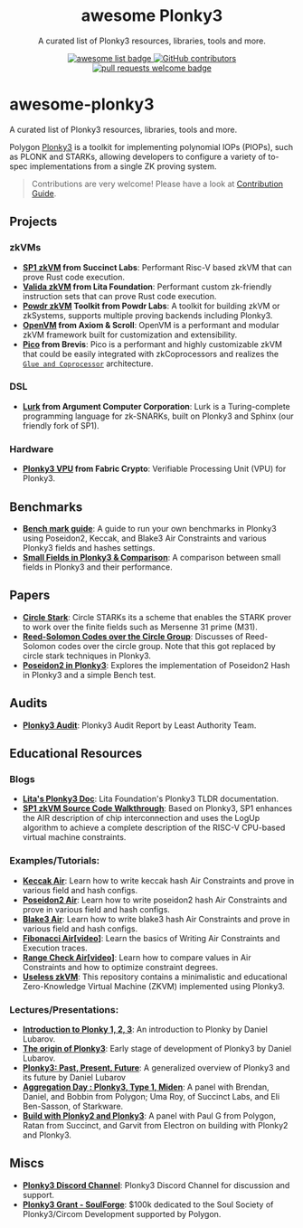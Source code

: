 <div align="center">
  <h1 align="center">awesome Plonky3</h1>

A curated list of Plonky3 resources, libraries, tools and more.

  <p align="center">
    <a href="https://github.com/sindresorhus/awesome">
      <img alt="awesome list badge" src="https://cdn.rawgit.com/sindresorhus/awesome/d7305f38d29fed78fa85652e3a63e154dd8e8829/media/badge.svg">
    </a>
    <a href="https://github.com/Plonky3/awesome-plonky3/graphs/contributors">
      <img alt="GitHub contributors" src="https://img.shields.io/github/contributors/Plonky3/awesome-plonky3">
    </a>
    <a href="http://makeapullrequest.com">
      <img alt="pull requests welcome badge" src="https://img.shields.io/badge/PRs-welcome-brightgreen.svg?style=flat">
    </a>
  </p>

</div>

# awesome-plonky3
A curated list of Plonky3 resources, libraries, tools and more.

Polygon [Plonky3](https://github.com/Plonky3/Plonky3) is a toolkit for implementing polynomial IOPs (PIOPs), such as PLONK and STARKs, allowing developers to configure a variety of to-spec implementations from a single ZK proving system.

> Contributions are very welcome! Please have a look at [Contribution Guide](./contributing.md).

## Projects
### zkVMs
- **[SP1 zkVM](https://github.com/succinctlabs/sp1) from Succinct Labs**: Performant Risc-V based zkVM that can prove Rust code execution.
- **[Valida zkVM](https://github.com/valida-xyz/valida) from Lita Foundation**: Performant custom zk-friendly instruction sets that can prove Rust code execution.
- **[Powdr zkVM](https://github.com/powdr-labs/powdr) Toolkit from Powdr Labs**: A toolkit for building zkVM or zkSystems, supports multiple proving backends including Plonky3.
- **[OpenVM](https://github.com/openvm-org/openvm) from Axiom & Scroll**: OpenVM is a performant and modular zkVM framework built for customization and extensibility.
- **[Pico](https://github.com/brevis-network/pico) from Brevis**: Pico is a performant and highly customizable zkVM that could be easily integrated with zkCoprocessors and realizes the [`Glue and Coprocessor`](https://vitalik.eth.limo/general/2024/09/02/gluecp.html) architecture.

### DSL
- **[Lurk](https://github.com/argumentcomputer/lurk) from Argument Computer Corporation**: Lurk is a Turing-complete programming language for zk-SNARKs, built on Plonky3 and Sphinx (our friendly fork of SP1).

### Hardware
- **[Plonky3 VPU](https://www.fabriccryptography.com/blog/polygon-plonky) from Fabric Crypto**: Verifiable Processing Unit (VPU) for Plonky3.

## Benchmarks

- **[Bench mark guide](https://github.com/Plonky3/Plonky3?tab=readme-ov-file#benchmarks)**: A guide to run your own benchmarks in Plonky3 using Poseidon2, Keccak, and Blake3 Air Constraints and various Plonky3 fields and hashes settings.
- **[Small Fields in Plonky3 & Comparison](https://hackmd.io/@Syxton/small_fields_in_plonky3)**: A comparison between small fields in Plonky3 and their performance.

## Papers

- **[Circle Stark](https://eprint.iacr.org/2024/278)**: Circle STARKs its a scheme that enables the STARK prover to work over the finite fields such as Mersenne 31 prime (M31).
- **[Reed-Solomon Codes over the Circle Group](https://eprint.iacr.org/2023/824)**: Discusses of Reed-Solomon codes over the circle group. Note that this got replaced by circle stark techniques in Plonky3.
- **[Poseidon2 in Plonky3](https://hackmd.io/@sin7y/r1VOOG8bR?utm_source=preview-mode&utm_medium=rec)**: Explores the implementation of Poseidon2 Hash in Plonky3 and a simple Bench test.

## Audits
- **[Plonky3 Audit](https://leastauthority.com/blog/audits/audit-of-plonky3/)**: Plonky3 Audit Report by Least Authority Team.

## Educational Resources

### Blogs

- **[Lita's Plonky3 Doc](https://lita.gitbook.io/lita-documentation/architecture/proving-system-plonky3)**: Lita Foundation's Plonky3 TLDR documentation.
- **[SP1 zkVM Source Code Walkthrough](https://trapdoortech.medium.com/zero-knowledge-proof-introduction-to-sp1-zkvm-source-code-d26f88f90ce4)**: Based on Plonky3, SP1 enhances the AIR description of chip interconnection and uses the LogUp algorithm to achieve a complete description of the RISC-V CPU-based virtual machine constraints.

### Examples/Tutorials:
- **[Keccak Air](https://github.com/Plonky3/Plonky3/tree/main/keccak-air)**: Learn how to write keccak hash Air Constraints and prove in various field and hash configs.
- **[Poseidon2 Air](https://github.com/Plonky3/Plonky3/tree/main/poseidon2-air)**: Learn how to write poseidon2 hash Air Constraints and prove in various field and hash configs.
- **[Blake3 Air](https://github.com/Plonky3/Plonky3/tree/main/blake3-air)**: Learn how to write blake3 hash Air Constraints and prove in various field and hash configs.
- **[Fibonacci Air](https://github.com/BrianSeong99/plonky3_fibonacci)[[video](https://youtu.be/2WjcXZYo7eA?si=289iwzLUJlhndVYa&t=1990)]**: Learn the basics of Writing Air Constraints and Execution traces.
- **[Range Check Air](https://github.com/BrianSeong99/plonky3_rangecheck)[[video](https://www.youtube.com/live/c8y7l3Ee70g?feature=shared&t=986)]**: Learn how to compare values in Air Constraints and how to optimize constraint degrees.
- **[Useless zkVM](https://github.com/armanthepythonguy/Useless-ZKVM)**: This repository contains a minimalistic and educational Zero-Knowledge Virtual Machine (ZKVM) implemented using Plonky3.

### Lectures/Presentations:
- **[Introduction to Plonky 1, 2, 3](https://www.youtube.com/live/v9xZrhAuTio)**: An introduction to Plonky by Daniel Lubarov.
- **[The origin of Plonky3](https://www.youtube.com/watch?v=giFA3UXbu_s)**: Early stage of development of Plonky3 by Daniel Lubarov.
- **[Plonky3: Past, Present, Future](https://www.youtube.com/watch?v=203M0Q8iKso)**: A generalized overview of Plonky3 and its future by Daniel Lubarov
- **[Aggregation Day : Plonky3, Type 1, Miden](https://www.youtube.com/watch?v=j9KZixZqpAM)**: A panel with Brendan, Daniel, and Bobbin from Polygon; Uma Roy, of Succinct Labs, and Eli Ben-Sasson, of Starkware.
- **[Build with Plonky2 and Plonky3](https://www.youtube.com/watch?v=HPu_fSvjAV0)**: A panel with Paul G from Polygon, Ratan from Succinct, and Garvit from Electron on building with Plonky2 and Plonky3.

## Miscs
- **[Plonky3 Discord Channel](https://discord.gg/dM64bMSRtM)**: Plonky3 Discord Channel for discussion and support.
- **[Plonky3 Grant - SoulForge](https://github.com/zk-bankai/soulforge)**: $100k dedicated to the Soul Society of Plonky3/Circom Development supported by Polygon.
